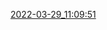 [2022-03-29_11:09:51](https://danubetech.github.io/did-resolution-test-suite/gh-pages/2022-03-29_11:09:51/mochareports/reports.html)  
